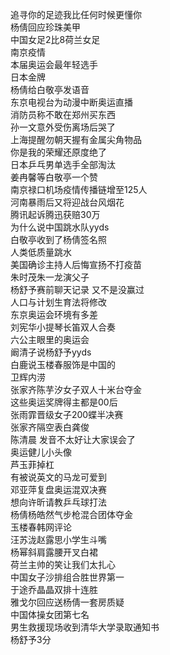 追寻你的足迹我比任何时候更懂你  
杨倩回应珍珠美甲  
中国女足2比8荷兰女足  
南京疫情  
本届奥运会最年轻选手  
日本金牌  
杨倩给白敬亭发语音  
东京电视台为动漫中断奥运直播  
消防员称不敢在郑州买东西  
孙一文意外受伤离场后哭了  
上海提醒勿朝天握有金属尖角物品  
你是我的荣耀还原度绝了  
日本乒乓男单选手全部淘汰  
姜冉馨等白敬亭一个赞  
南京禄口机场疫情传播链增至125人  
河南暴雨后又将迎战台风烟花  
腾讯起诉腾迅获赔30万  
为什么说中国跳水队yyds  
白敬亭收到了杨倩签名照  
人类低质量跳水  
美国确诊主持人后悔宣扬不打疫苗  
朱时茂朱一龙演父子  
杨舒予赛前聊天记录 又不是没赢过  
人口与计划生育法将修改  
东京奥运会环境有多差  
刘宪华小提琴长笛双人合奏  
六公主眼里的奥运会  
阚清子说杨舒予yyds  
白鹿说玉楼春服饰是中国的  
卫辉内涝  
张家齐陈芋汐女子双人十米台夺金  
这些奥运奖牌得主都是00后  
张雨霏晋级女子200蝶半决赛  
张家齐隔空表白龚俊  
陈清晨 发音不太好让大家误会了  
奥运健儿小头像  
芦玉菲掉杠  
有被说英文的马龙可爱到  
邓亚萍复盘奥运混双决赛  
想向许昕请教乒乓球打法  
杨倩杨皓然气步枪混合团体夺金  
玉楼春韩网评论  
汪苏泷赵露思小学生斗嘴  
杨幂斜肩露腰开叉白裙  
荷兰主帅的笑让我们太扎心  
中国女子沙排组合胜世界第一  
于途乔晶晶双排十连胜  
雅戈尔回应送杨倩一套房质疑  
中国体操女团第七名  
男生救援现场收到清华大学录取通知书  
杨舒予3分  
